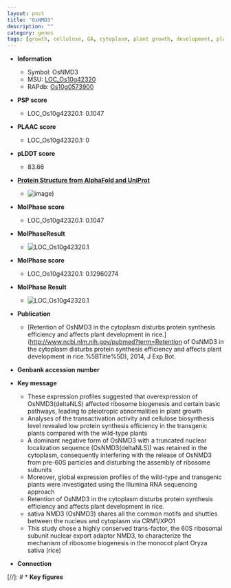 ```yaml
---
layout: post
title: "OsNMD3"
description: ""
category: genes
tags: [growth, cellulose, GA, cytoplasm, plant growth, development, plant development, nucleus, Pi, SA]
---
```


* **Information**  
    + Symbol: OsNMD3  
    + MSU: [LOC_Os10g42320](http://rice.plantbiology.msu.edu/cgi-bin/ORF_infopage.cgi?orf=LOC_Os10g42320)  
    + RAPdb: [Os10g0573900](http://rapdb.dna.affrc.go.jp/viewer/gbrowse_details/irgsp1?name=Os10g0573900)  

* **PSP score**  
    + LOC_Os10g42320.1: 0.1047 

* **PLAAC score**  
    + LOC_Os10g42320.1: 0 

* **pLDDT score**
    + 83.66

* **[Protein Structure from AlphaFold and UniProt](https://www.uniprot.org/uniprotkb/Q336P7/entry#structure)**
    + ![image](https://ricepsp.github.io/images/Q3/AF-Q336P7-F1.png))

* **MolPhase score**
    + LOC_Os10g42320.1: 0.1047

* **MolPhaseResult**
    + ![LOC_Os10g42320.1](https://ricepsp.github.io/pictures/LOC_Os10g/LOC_Os10g42320.1.png)

* **MolPhase score**
    + LOC_Os10g42320.1: 0.12960274

* **MolPhase Result**
    + ![LOC_Os10g42320.1](https://304243504.github.io/Pictures/LOC_Os10g/LOC_Os10g42320.1.png)

* **Publication**  
    + [Retention of OsNMD3 in the cytoplasm disturbs protein synthesis efficiency and affects plant development in rice.](http://www.ncbi.nlm.nih.gov/pubmed?term=Retention of OsNMD3 in the cytoplasm disturbs protein synthesis efficiency and affects plant development in rice.%5BTitle%5D), 2014, J Exp Bot.

* **Genbank accession number**  

* **Key message**  
    + These expression profiles suggested that overexpression of OsNMD3(deltaNLS) affected ribosome biogenesis and certain basic pathways, leading to pleiotropic abnormalities in plant growth
    + Analyses of the transactivation activity and cellulose biosynthesis level revealed low protein synthesis efficiency in the transgenic plants compared with the wild-type plants
    + A dominant negative form of OsNMD3 with a truncated nuclear localization sequence (OsNMD3(deltaNLS)) was retained in the cytoplasm, consequently interfering with the release of OsNMD3 from pre-60S particles and disturbing the assembly of ribosome subunits
    + Moreover, global expression profiles of the wild-type and transgenic plants were investigated using the Illumina RNA sequencing approach
    + Retention of OsNMD3 in the cytoplasm disturbs protein synthesis efficiency and affects plant development in rice.
    + sativa NMD3 (OsNMD3) shares all the common motifs and shuttles between the nucleus and cytoplasm via CRM1/XPO1
    + This study chose a highly conserved trans-factor, the 60S ribosomal subunit nuclear export adaptor NMD3, to characterize the mechanism of ribosome biogenesis in the monocot plant Oryza sativa (rice)

* **Connection**  

[//]: # * **Key figures**  


